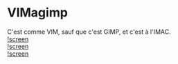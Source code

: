 # VIMagimp
C'est comme VIM, sauf que c'est GIMP, et c'est à l'IMAC.  
[!screen](https://dl.dropboxusercontent.com/u/76675545/vimagimp_cap_1.png)  
[!screen](https://dl.dropboxusercontent.com/u/76675545/vimagimp_cap_2.png)  
[!screen](https://dl.dropboxusercontent.com/u/76675545/vimagimp_cap_3.png)  
